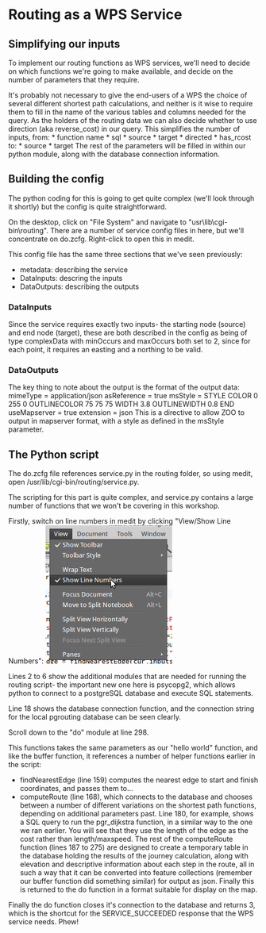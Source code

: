 # Routing as a WPS Service

## Simplifying our inputs

To implement our routing functions as WPS services, we'll need to decide on which functions we're going to make available, and decide on the number of parameters that they require.

It's probably not necessary to give the end-users of a WPS the choice of several different shortest path calculations, and neither is it wise to require them to fill in the name of the various tables and columns needed for the query. As the holders of the routing data we can also decide whether to use direction (aka reverse_cost) in our query. This simplifies the number of inputs, from:
    * function name
    * sql
    * source
    * target
    * directed
    * has_rcost
to:
    * source
    * target
The rest of the parameters will be filled in within our python module, along with the database connection information.

## Building the config

The python coding for this is going to get quite complex (we'll look through it shortly) but the config is quite straightforward.

On the desktop, click on "File System" and navigate to "usr\lib\cgi-bin\routing". There are a number of service config files in here, but we'll concentrate on do.zcfg. Right-click to open this in medit. 

This config file has the same three sections that we've seen previously:
 * metadata: describing the service
 * DataInputs: descring the inputs
 * DataOutputs: describing the outputs

### DataInputs

Since the service requires exactly two inputs- the starting node (source) and end node (target), these are both described in the config as being of type complexData with minOccurs and maxOccurs both set to 2, since for each point, it requires an easting and a northing to be valid.

### DataOutputs

The key thing to note about the output is the format of the output data:
    <Default>
        mimeType = application/json
        asReference = true
        msStyle = STYLE COLOR 0 255 0 OUTLINECOLOR 75 75 75 WIDTH 3.8 OUTLINEWIDTH 0.8 END
        useMapserver = true
        extension = json
    </Default>
This is a directive to allow ZOO to output in mapserver format, with a style as defined in the msStyle parameter.

## The Python script

The do.zcfg file references service.py in the routing folder, so using medit, open /usr/lib/cgi-bin/routing/service.py.

The scripting for this part is quite complex, and service.py contains a large number of functions that we won't be covering in this workshop.

Firstly, switch on line numbers in medit by clicking "View/Show Line Numbers":
![Show Line Numbers](./images/show_linenumbers.png)

Lines 2 to 6 show the additional modules that are needed for running the routing script- the important new one here is psycopg2, which allows python to connect to a postgreSQL database and execute SQL statements.

Line 18 shows the database connection function, and the connection string for the local pgrouting database can be seen clearly.

Scroll down to the "do" module at line 298.

This functions takes the same parameters as our "hello world" function, and like the buffer function, it references a number of helper functions earlier in the script:
 * findNearestEdge (line 159) computes the nearest edge to start and finish coordinates, and passes them to...
 * computeRoute (line 168), which connects to the database and chooses between a number of different variations on the shortest path functions, depending on additional parameters past. Line 180, for example, shows a SQL query to run the pgr_dijkstra function, in a similar way to the one we ran earlier. You will see that they use the length of the edge as the cost rather than length/maxspeed.
The rest of the computeRoute function (lines 187 to 275) are designed to create a temporary table in the database holding the results of the journey calculation, along with elevation and descriptive information about each step in the route, all in such a way that it can be converted into feature collections (remember our buffer function did something similar) for output as json. Finally this is returned to the do function in a format suitable for display on the map.

Finally the do function closes it's connection to the database and returns 3, which is the shortcut for the SERVICE_SUCCEEDED response that the WPS service needs. Phew!










